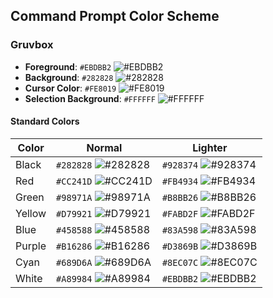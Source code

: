 ## Command Prompt Color Scheme

### Gruvbox

- **Foreground**: `#EBDBB2` ![#EBDBB2](https://via.placeholder.com/15/EBDBB2/000000?text=+)
- **Background**: `#282828` ![#282828](https://via.placeholder.com/15/282828/000000?text=+)
- **Cursor Color**: `#FE8019` ![#FE8019](https://via.placeholder.com/15/FE8019/000000?text=+)
- **Selection Background**: `#FFFFFF` ![#FFFFFF](https://via.placeholder.com/15/FFFFFF/000000?text=+)

#### Standard Colors

| Color  | Normal | Lighter |
|--------|--------|---------|
| Black  | `#282828` ![#282828](https://via.placeholder.com/15/282828/000000?text=+) | `#928374` ![#928374](https://via.placeholder.com/15/928374/000000?text=+) |
| Red    | `#CC241D` ![#CC241D](https://via.placeholder.com/15/CC241D/000000?text=+) | `#FB4934` ![#FB4934](https://via.placeholder.com/15/FB4934/000000?text=+) |
| Green  | `#98971A` ![#98971A](https://via.placeholder.com/15/98971A/000000?text=+) | `#B8BB26` ![#B8BB26](https://via.placeholder.com/15/B8BB26/000000?text=+) |
| Yellow | `#D79921` ![#D79921](https://via.placeholder.com/15/D79921/000000?text=+) | `#FABD2F` ![#FABD2F](https://via.placeholder.com/15/FABD2F/000000?text=+) |
| Blue   | `#458588` ![#458588](https://via.placeholder.com/15/458588/000000?text=+) | `#83A598` ![#83A598](https://via.placeholder.com/15/83A598/000000?text=+) |
| Purple | `#B16286` ![#B16286](https://via.placeholder.com/15/B16286/000000?text=+) | `#D3869B` ![#D3869B](https://via.placeholder.com/15/D3869B/000000?text=+) |
| Cyan   | `#689D6A` ![#689D6A](https://via.placeholder.com/15/689D6A/000000?text=+) | `#8EC07C` ![#8EC07C](https://via.placeholder.com/15/8EC07C/000000?text=+) |
| White  | `#A89984` ![#A89984](https://via.placeholder.com/15/A89984/000000?text=+) | `#EBDBB2` ![#EBDBB2](https://via.placeholder.com/15/EBDBB2/000000?text=+) |
